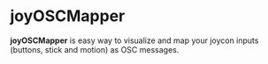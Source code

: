 # joyOSCMapper
**joyOSCMapper** is easy way to visualize and map your joycon inputs (buttons, stick and motion) as OSC messages.